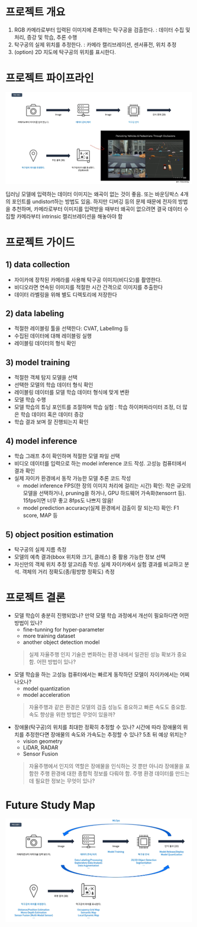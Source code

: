 # 프로젝트 개요
1. RGB 카메라로부터 입력된 이미지에 존재하는 탁구공을 검출한다. : 데이터 수집 및 처리, 증강 및 학습, 추론 수행
2. 탁구공의 실제 위치를 추정한다. : 카메라 캘리브레이션, 센서퓨전, 위치 추정
3. (option) 2D 지도에 탁구공의 위치를 표시한다.

# 프로젝트 파이프라인

![](project-pipeline.png)

딥러닝 모델에 입력하는 데이터 이미지는 왜곡이 없는 것이 좋음. 또는 바운딩박스 4개의 포인트를 undistort하는 방법도 있음. 하지만 디버깅 등의 문제 때문에 전자의 방법을 추천하며, 카메라로부터 이미지를 입력받을 때부터 왜곡이 없으려면 결국 데이터 수집할 카메라부터 intrinsic 캘리브레이션을 해놓아야 함

# 프로젝트 가이드
## 1) data collection
* 자이카에 장착된 카메라를 사용해 탁구공 이미지(비디오)를 촬영한다.
* 비디오라면 연속된 이미지를 적절한 시간 간격으로 이미지를 추출한다
* 데이터 라벨링을 위해 별도 디렉토리에 저장한다
## 2) data labeling
* 적절한 레이블링 툴을 선택한다: CVAT, LabelImg 등
* 수집된 데이터에 대해 레이블링 실행
* 레이블링 데이터의 형식 확인
## 3) model training
* 적절한 객체 탐지 모델을 선택
* 선택한 모델의 학습 데이터 형식 확인
* 레이블링 데이터를 모델 학습 데이터 형식에 맞게 변환
* 모델 학습 수행
* 모델 학습의 튜닝 포인트를 조절하며 학습 실험 : 학습 하이퍼파라미터 조정, 더 많은 학습 데이터 혹은 데이터 증강
* 학습 결과 보며 잘 진행되는지 확인
## 4) model inference
*  학습 그래프 추이 확인하며 적절한 모델 파일 선택
* 비디오 데이터를 입력으로 하는 model inference 코드 작성. 고성능 컴퓨터에서 결과 확인
* 실제 자이카 환경에서 동작 가능한 모델 추론 코드 작성
    * model inference FPS(한 장의 이미지 처리에 걸리는 시간) 확인: 작은 규모의 모델을 선택하거나, pruning을 하거나, GPU 하드웨어 가속화(tensorrt 등). 15fps이면 너무 좋고 8fps도 나쁘지 않음!
    * model prediction accuracy(실제 환경에서 검출이 잘 되는지) 확인: F1 score, MAP 등
## 5) object position estimation
* 탁구공의 실제 지름 측정
* 모델의 예측 결과(bbox 위치와 크기, 클래스) 중 활용 가능한 정보 선택
* 자신만의 객체 위치 추정 알고리즘 작성. 실제 자이카에서 실험 결과를 비교하고 분석. 객체의 거리 정확도(종/횡방향 정확도) 측정

# 프로젝트 결론
* 모델 학습이 충분히 진행되었나? 만약 모델 학습 과정에서 개선이 필요하다면 어떤 방법이 있나?
    * fine-tunning for hyper-parameter
    * more training dataset
    * another object detection model
    > 실제 자율주행 인지 기술은 변화하는 환경 내에서 일관된 성능 확보가 중요함. 어떤 방법이 있나?
* 모델 학습을 하는 고성능 컴퓨터에서는 빠르게 동작하던 모델이 자이카에서는 어찌 나오나?
    * model quantization
    * model acceleration
    > 자율주행과 같은 환경은 모델의 검출 성능도 중요하고 빠른 속도도 중요함. 속도 향상을 위한 방법은 무엇이 있을까?
* 장애물(탁구공)의 위치를 최대한 정확히 추정할 수 있나? 시간에 따라 장애물의 위치를 추정한다면 장애물의 속도와 가속도는 추정할 수 있나? 5초 뒤 예상 위치는?
    * vision geometry
    * LiDAR, RADAR
    * Sensor Fusion
    > 자율주행에서 인지의 역할은 장애물을 인식하는 것 뿐만 아니라 장애물을 포함한 주행 환경에 대한 종합적 정보를 다뤄야 함. 주행 환경 데이터를 만드는데 필요한 정보는 무엇이 있나?

# Future Study Map
![](future-study-map.png)
